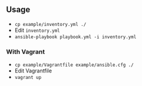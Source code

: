 
## Usage

- `cp example/inventory.yml ./`
- Edit `inventory.yml`
- `ansible-playbook playbook.yml -i inventory.yml`

### With Vagrant

- `cp example/Vagrantfile example/ansible.cfg ./`
- Edit Vagrantfile
- `vagrant up`


